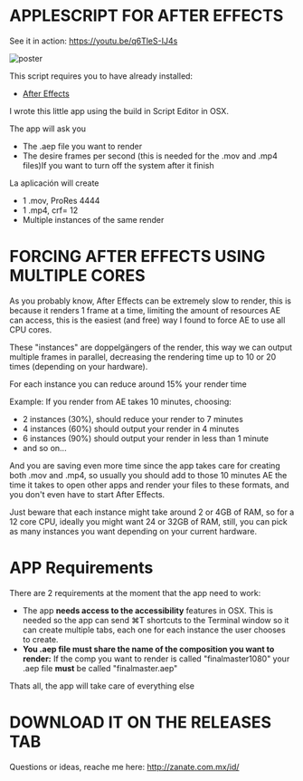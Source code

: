 # APPLESCRIPT FOR AFTER EFFECTS
See it in action: https://youtu.be/q6TleS-IJ4s

![poster](https://p1.f0.n0.cdn.getcloudapp.com/items/KouWqRzo/Screen+Shot+2020-02-27+at+12.40.01+PM.png?v=4a09f05351f3a0c8624d7ccf9add9ba5)


This script requires you to have already installed:
* [After Effects](https://www.adobe.com/products/aftereffects.html)


I wrote this little app using the build in Script Editor in OSX.


The app will ask you

- The .aep file you want to render
- The desire frames per second (this is needed for the .mov and .mp4 files)If you want to turn off the system after it finish

La aplicación will create

- 1 .mov, ProRes 4444
- 1 .mp4, crf= 12
- Multiple instances of the same render

# FORCING AFTER EFFECTS USING MULTIPLE CORES

As you probably know, After Effects can be extremely slow to render, this is because it renders 1 frame at a time, limiting the amount of resources AE can access, this is the easiest (and free) way I found to force AE to use all CPU cores.

These "instances" are doppelgängers of the render, this way we can output multiple frames in parallel, decreasing the rendering time up to 10 or 20 times (depending on your hardware).

For each instance you can reduce around 15% your render time

Example: If you render from AE takes 10 minutes, choosing:

- 2 instances (30%), should reduce your render to 7 minutes
- 4 instances (60%) should output your render in 4 minutes
- 6 instances (90%) should output your render in less than 1 minute
- and so on...

And you are saving even more time since the app takes care for creating both .mov and .mp4, so usually you should add to those 10 minutes AE the time it takes to open other apps and render your files to these formats,  and you don't even have to start After Effects.

Just beware that each instance might take around 2 or 4GB of RAM, so for a 12 core CPU, ideally you might want 24 or 32GB of RAM, still, you can pick as many instances you want depending on your current hardware.

# APP Requirements

There are 2 requirements at the moment that the app need to work:

- The app **needs access to the accessibility** features in OSX. This is needed so the app can send ⌘T shortcuts to the Terminal window so it can create multiple tabs, each one for each instance the user chooses to create.
- **You .aep file must share the name of the composition you want to render:** If the comp you want to render is called "finalmaster1080" your .aep file **must** be called "finalmaster.aep"

Thats all, the app will take care of everything else

# DOWNLOAD IT ON THE RELEASES TAB

Questions or ideas, reache me here: http://zanate.com.mx/id/

